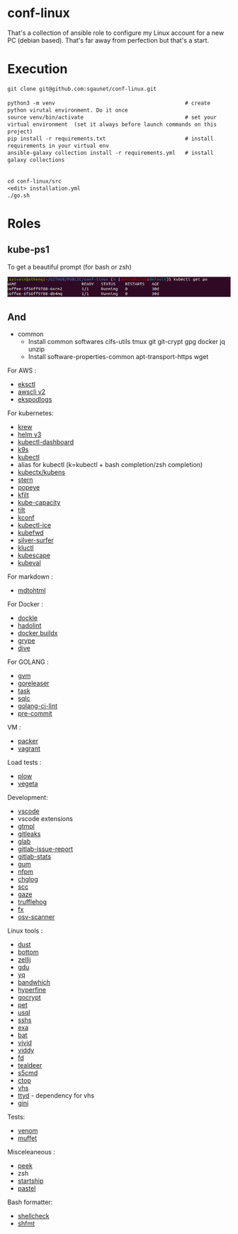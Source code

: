 # conf-linux

That's a collection of ansible role to configure my Linux account for a new PC (debian based). That's far away from perfection but that's a start.

# Execution

```
git clone git@github.com:sgaunet/conf-linux.git

python3 -m venv                                         # create python virutal environment. Do it once
source venv/bin/activate                                # set your virtual environment  (set it always before launch commands on this project)
pip install -r requirements.txt                         # install requirements in your virtual env
ansible-galaxy collection install -r requirements.yml   # install galaxy collections


cd conf-linux/src
<edit> installation.yml
./go.sh
```

# Roles

## kube-ps1

To get a beautiful prompt (for bash or zsh)

![prompt](img/prompt.png)

## And

* common
    * Install common softwares cifs-utils tmux git git-crypt gpg docker jq unzip
    * Install software-properties-common apt-transport-https wget

For AWS :

* [eksctl](https://eksctl.io/)
* [awscli v2](https://github.com/aws/aws-cli/)
* [ekspodlogs](https://github.com/sgaunet/ekspodlogs)

For kubernetes:

* [krew](https://krew.sigs.k8s.io/)
* [helm v3](https://helm.sh/docs/intro/install/)
* [kubectl-dashboard](https://github.com/bouk/kubectl-dashboard)
* [k9s](https://k9scli.io/)
* [kubectl](https://kubernetes.io/releases/download/)
* alias for kubectl (k=kubectl + bash completion/zsh completion)
* [kubectx/kubens](https://github.com/ahmetb/kubectx/)
* [stern](https://github.com/wercker/stern)
* [popeye](https://github.com/derailed/popeye)
* [kfilt](https://github.com/ryane/kfilt)
* [kube-capacity](https://github.com/robscott/kube-capacity)
* [tilt](https://tilt.dev/)
* [kconf](https://github.com/particledecay/kconf)
* [kubectl-ice](https://github.com/NimbleArchitect/kubectl-ice)
* [kubefwd](https://github.com/txn2/kubefwd)
* [silver-surfer](https://github.com/devtron-labs/silver-surfer)
* [kluctl](https://github.com/kluctl/kluctl)
* [kubescape](https://github.com/kubescape/kubescape)
* [kubeval](https://github.com/instrumenta/kubeval)

For markdown :

* [mdtohtml](https://github.com/sgaunet/mdtohtml)

For Docker :

* [dockle](https://github.com/goodwithtech/dockle)
* [hadolint](https://github.com/hadolint/hadolint)
* [docker buildx](https://github.com/docker/buildx)
* [grype](https://github.com/anchore/grype)
* [dive](https://github.com/wagoodman/dive)

For GOLANG :

* [gvm](https://github.com/moovweb/gvm)
* [goreleaser](https://github.com/goreleaser/goreleaser/)
* [task](https://taskfile.dev/)
* [sqlc](https://sqlc.dev/)
* [golang-ci-lint](https://github.com/golangci/golangci-lint)
* [pre-commit](https://github.com/pre-commit/pre-commit)


VM :

* [packer](https://www.packer.io/)
* [vagrant](https://www.vagrantup.com/downloads)

Load tests :

* [plow](https://github.com/six-ddc/plow)
* [vegeta](https://github.com/tsenart/vegeta)

Development:

* [vscode](https://code.visualstudio.com/docs/setup/linux)
* vscode extensions
* [gtmpl](https://github.com/sgaunet/gtmpl)
* [gitleaks](https://github.com/zricethezav/gitleaks)
* [glab](https://github.com/profclems/glab/)
* [gitlab-issue-report](https://github.com/sgaunet/gitlab-issue-report)
* [gitlab-stats](https://github.com/sgaunet/gitlab-stats)
* [gum](https://github.com/charmbracelet/gum)
* [nfpm](https://nfpm.goreleaser.com/)
* [chglog](https://github.com/goreleaser/chglog)
* [scc](https://github.com/boyter/scc)
* [gaze](https://github.com/wtetsu/gaze)
* [trufflehog](https://github.com/trufflesecurity/trufflehog)
* [fx](https://github.com/antonmedv/fx)
* [osv-scanner](https://github.com/google/osv-scanner)

Linux tools :

* [dust](https://github.com/bootandy/dust)
* [bottom](https://github.com/ClementTsang/bottom/)
* [zellij](https://github.com/zellij-org/zellij)
* [gdu](https://github.com/dundee/gdu)
* [yq](https://github.com/mikefarah/yq)
* [bandwhich](https://github.com/imsnif/bandwhich)
* [hyperfine](https://github.com/sharkdp/hyperfine)
* [gocrypt](https://github.com/sgaunet/gocrypt)
* [pet](https://github.com/knqyf263/pet)
* [usql](https://github.com/xo/usql)
* [sshs](https://github.com/quantumsheep/sshs)
* [exa](https://github.com/ogham/exa)
* [bat](https://github.com/sharkdp/bat)
* [vivid](https://github.com/sharkdp/vivid)
* [viddy](https://github.com/sachaos/viddy)
* [fd](https://github.com/sharkdp/fd)
* [tealdeer](https://github.com/dbrgn/tealdeer)
* [s5cmd](https://github.com/peak/s5cmd)
* [ctop](https://github.com/bcicen/ctop)
* [vhs](https://github.com/charmbracelet/vhs)
* [ttyd](https://github.com/tsl0922/ttyd) - dependency for vhs
* [gini](https://github.com/sgaunet/gini)

Tests:

* [venom](https://github.com/ovh/venom)
* [muffet](https://github.com/raviqqe/muffet/)

Misceleaneous :

* [peek](https://github.com/phw/peek)
* zsh
* [startship](https://starship.rs/)
* [pastel](https://github.com/sharkdp/pastel)

Bash formatter:

* [shellcheck](https://www.shellcheck.net/)
* [shfmt](https://github.com/mvdan/sh)


